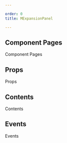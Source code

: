 ```yaml
---

order: 0
title: MExpansionPanel

---
```

 
## Component Pages
 
Component Pages
 
## Props
 
Props
 
## Contents
 
Contents
 
## Events
 
Events
 
